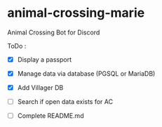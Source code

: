 # animal-crossing-marie
Animal Crossing Bot for Discord

ToDo :
 - [x] Display a passport
 - [x] Manage data via database (PGSQL or MariaDB)
 - [x] Add Villager DB
 - [ ] Search if open data exists for AC
 - [ ] Complete README.md
 
